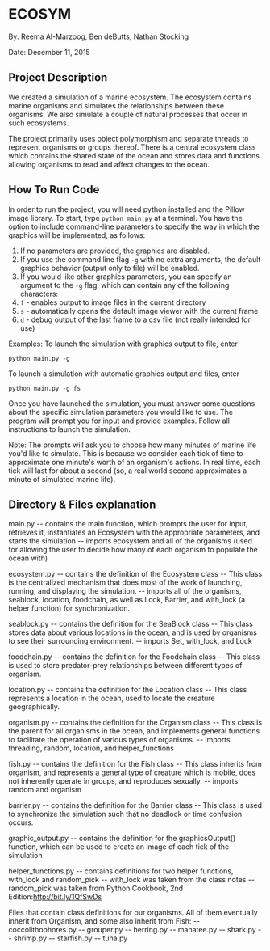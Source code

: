 # ECOSYM

By: Reema Al-Marzoog, Ben deButts, Nathan Stocking

Date: December 11, 2015


## Project Description


We created a simulation of a marine ecosystem. The ecosystem contains marine 
organisms and simulates the relationships between these organisms. We also 
simulate a couple of natural processes that occur in such ecosystems.

The project primarily uses object polymorphism and separate threads to represent
organisms or groups thereof. There is a central ecosystem class which contains 
the shared state of the ocean and stores data and functions allowing organisms 
to read and affect changes to the ocean.


## How To Run Code


In order to run the project, you will need python installed and the Pillow image
library.
To start, type 
    `python main.py`
at a terminal. You have the option to include command-line parameters to specify
the way in which the graphics will be implemented, as follows:
1. If no parameters are provided, the graphics are disabled.
2. If you use the command line flag `-g` with no extra arguments, the default 
    graphics behavior (output only to file) will be enabled.
3. If you would like other graphics parameters, you can specify an argument to 
    the `-g` flag, which can contain any of the following characters:
  1. `f` - enables output to image files in the current directory
  2. `s` - automatically opens the default image viewer with the current frame
  3. `d` - debug output of the last frame to a csv file (not really intended for
        use)

Examples:
To launch the simulation with graphics output to file, enter

`python main.py -g`

To launch a simulation with automatic graphics output and files, enter

`python main.py -g fs`

Once you have launched the simulation, you must answer some questions about the 
specific simulation parameters you would like to use. The program will prompt 
you for input and provide examples. Follow all instructions to launch the 
simulation.

Note:
The prompts will ask you to choose how many minutes of marine life you'd like to
simulate. This is because we consider each tick of time to approximate one 
minute's worth of an organism's actions. In real time, each tick will last for
about a second (so, a real world second approximates a minute of simulated 
marine life).


## Directory & Files explanation


main.py
-- contains the main function, which prompts the user for input, retrieves it, 
    instantiates an Ecosystem with the appropriate parameters, and starts the 
    simulation
-- imports ecosystem and all of the organisms (used for allowing the user to 
    decide how many of each organism to populate the ocean with)

ecosystem.py
-- contains the definition of the Ecosystem class
-- This class is the centralized mechanism that does most of the work of 
    launching, running, and displaying the simulation.
-- imports all of the organisms, seablock, location, foodchain, as well as Lock,
    Barrier, and with_lock (a helper function) for synchronization.

seablock.py
-- contains the definition for the SeaBlock class
-- This class stores data about various locations in the ocean, and is used by 
    organisms to see their surrounding environment.
-- imports Set, with_lock, and Lock

foodchain.py
-- contains the definition for the Foodchain class
-- This class is used to store predator-prey relationships between different 
    types of organism.

location.py
-- contains the definition for the Location class
-- This class represents a location in the ocean, used to locate the creature 
    geographically.

organism.py
-- contains the definition for the Organism class
-- This class is the parent for all organisms in the ocean, and implements 
    general functions to facilitate the operation of various types of organisms.
-- imports threading, random, location, and helper_functions

fish.py
-- contains the definition for the Fish class
-- This class inherits from organism, and represents a general type of creature 
    which is mobile, does not inherently operate in groups, and reproduces 
    sexually.
-- imports random and organism

barrier.py
-- contains the definition for the Barrier class
-- This class is used to synchronize the simulation such that no deadlock or 
    time confusion occurs.

graphic_output.py
-- contains the definition for the graphicsOutput() function, which can be used 
    to create an image of each tick of the simulation

helper_functions.py
-- contains definitions for two helper functions, with_lock and random_pick
-- with_lock was taken from the class notes
-- random_pick was taken from Python Cookbook, 2nd Edition:http://bit.ly/1QfSwDs

Files that contain class definitions for our organisms. All of them eventually 
inherit from Organism, and some also inherit from Fish:
-- coccolithophores.py
-- grouper.py
-- herring.py
-- manatee.py
-- shark.py
-- shrimp.py
-- starfish.py
-- tuna.py
